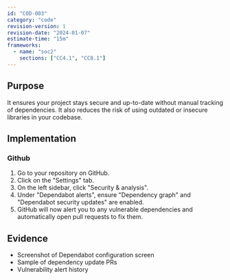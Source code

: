 ```yaml
---
id: "COD-003"
category: "code"
revision-version: 1
revision-date: "2024-01-07"
estimate-time: "15m"
frameworks:
  - name: "soc2"
    sections: ["CC4.1", "CC8.1"]
---
```


## Purpose

It ensures your project stays secure and up-to-date without manual tracking of
dependencies. It also reduces the risk of using outdated or insecure libraries
in your codebase.

## Implementation

### Github

1. Go to your repository on GitHub.
2. Click on the "Settings" tab.
3. On the left sidebar, click "Security & analysis".
4. Under "Dependabot alerts", ensure "Dependency graph" and "Dependabot security
   updates" are enabled.
5. GitHub will now alert you to any vulnerable dependencies and automatically
   open pull requests to fix them.

## Evidence

- Screenshot of Dependabot configuration screen
- Sample of dependency update PRs
- Vulnerability alert history
